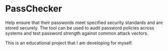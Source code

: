 # PassChecker
 Help ensure that their passwords meet specified security standards and are stored securely. The tool can be used to audit password policies across systems and test password strength against common attack vectors.

 This is an educational project that I am developing for myself.
